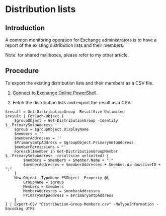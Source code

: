 # Distribution lists
## Introduction
A common monitoring operation for Exchange administrators is to have a report of the existing distribution lists and their members.

Note: for shared mailboxes, please refer to my other article.

## Procedure
To export the existing distribution lists and their members as a CSV file.

1. [Connect to Exchange Online PowerShell](https://docs.microsoft.com/en-us/powershell/exchange/connect-to-exchange-online-powershell).

2. Fetch the distribution lists and export the result as a CSV.

```
$result = Get-DistributionGroup -ResultSize Unlimited
$result | ForEach-Object {
    $groupObject = Get-DistributionGroup -Identity $_.PrimarySmtpAddress
    $group = $groupObject.DisplayName
    $members = ''
    $memberAddresses = ''
    $PrimarySmtpAddress = $groupObject.PrimarySmtpAddress
    $memberPermissions = ''
    Foreach($member in Get-DistributionGroupMember $_.PrimarySmtpAddress -resultsize unlimited) {
        $members = $members + $member.Name + ";"
        $memberAddresses = $memberAddresses + $member.WindowsLiveID + ";"
    }
    New-Object -TypeName PSObject -Property @{
        GroupName = $group
        Members = $members
        MemberAddresses = $memberAddresses
        PrimarySmtpAddress = $PrimarySmtpAddress
    }
} | Export-CSV "Distribution-Group-Members.csv" -NoTypeInformation -Encoding UTF8
```